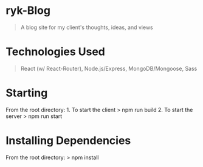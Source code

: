# ryk-Blog
> A blog site for my client's thoughts, ideas, and views

# Technologies Used
> React (w/ React-Router), Node.js/Express, MongoDB/Mongoose, Sass 

# Starting #
  From the root directory:
    1. To start the client
      > npm run build
    2. To start the server
      > npm run start
    
    
# Installing Dependencies #
  From the root directory:
    > npm install
